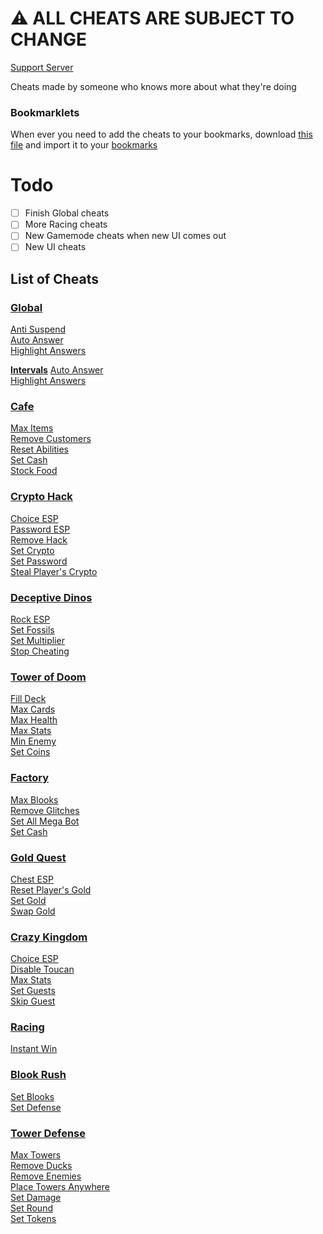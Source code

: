 # ⚠️ ALL CHEATS ARE SUBJECT TO CHANGE
[Support Server](https://discord.gg/QerPBatcca)

Cheats made by someone who knows more about what they're doing

### Bookmarklets
When ever you need to add the cheats to your bookmarks, download [this file](obfuscated/Bookmarklets.html) and import it to your [bookmarks](chrome://bookmarks)

# Todo

- [ ] Finish Global cheats
- [ ] More Racing cheats
- [ ] New Gamemode cheats when new UI comes out
- [ ] New UI cheats

## List of Cheats
### [Global](obfuscated/global/)
[Anti Suspend](obfuscated/global/antiSuspend.js)<br>
[Auto Answer](obfuscated/global/autoAnswer.js)<br>
[Highlight Answers](obfuscated/global/highlightAnswers.js)<br>

**[Intervals](obfuscated/global/intervals/)**
[Auto Answer](obfuscated/global/intervals/autoAnswer.js)<br>
[Highlight Answers](obfuscated/global/intervals/highlightAnswers.js)<br>
### [Cafe](obfuscated/cafe/)
[Max Items](obfuscated/cafe/maxItems.js)<br>
[Remove Customers](obfuscated/cafe/removeCustomers.js)<br>
[Reset Abilities](obfuscated/cafe/resetAbilities.js)<br>
[Set Cash](obfuscated/cafe/setCash.js)<br>
[Stock Food](obfuscated/cafe/stockFood.js)<br>
### [Crypto Hack](obfuscated/crypto/)
[Choice ESP](obfuscated/crypto/choiceESP.js)<br>
[Password ESP](obfuscated/crypto/passwordESP.js)<br>
[Remove Hack](obfuscated/crypto/removeHack.js)<br>
[Set Crypto](obfuscated/crypto/setCrypto.js)<br>
[Set Password](obfuscated/crypto/setPassword.js)<br>
[Steal Player's Crypto](obfuscated/crypto/stealPlayersCrypto.js)<br>
### [Deceptive Dinos](obfuscated/dinos/)
[Rock ESP](obfuscated/dinos/rockESP.js)<br>
[Set Fossils](obfuscated/dinos/setFossils.js)<br>
[Set Multiplier](obfuscated/dinos/setMultiplier.js)<br>
[Stop Cheating](obfuscated/dinos/stopCheating.js)<br>
### [Tower of Doom](obfuscated/doom/)
[Fill Deck](obfuscated/doom/fillDeck.js)<br>
[Max Cards](obfuscated/doom/maxCards.js)<br>
[Max Health](obfuscated/doom/maxHealth.js)<br>
[Max Stats](obfuscated/doom/maxStats.js)<br>
[Min Enemy](obfuscated/doom/minEnemy.js)<br>
[Set Coins](obfuscated/doom/setCoins.js)<br>
### [Factory](obfuscated/factory/)
[Max Blooks](obfuscated/factory/maxBlooks.js)<br>
[Remove Glitches](obfuscated/factory/removeGlitches.js)<br>
[Set All Mega Bot](obfuscated/factory/setAllMegaBot.js)<br>
[Set Cash](obfuscated/factory/setCash.js)<br>
### [Gold Quest](obfuscated/gold/)
[Chest ESP](obfuscated/gold/chestESP.js)<br>
[Reset Player's Gold](obfuscated/gold/resetPlayersGold.js)<br>
[Set Gold](obfuscated/gold/setGold.js)<br>
[Swap Gold](obfuscated/gold/swapGold.js)<br>
### [Crazy Kingdom](obfuscated/kingdom/)
[Choice ESP](obfuscated/kingdom/choiceESP.js)<br>
[Disable Toucan](obfuscated/kingdom/disableToucan.js)<br>
[Max Stats](obfuscated/kingdom/maxStats.js)<br>
[Set Guests](obfuscated/kingdom/setGuests.js)<br>
[Skip Guest](obfuscated/kingdom/skipGuest.js)<br>
### [Racing](obfuscated/racing/)
[Instant Win](obfuscated/racing/instantWin.js)<br>
### [Blook Rush](obfuscated/rush/)
[Set Blooks](obfuscated/rush/setBlooks.js)<br>
[Set Defense](obfuscated/rush/setDefense.js)<br>
### [Tower Defense](obfuscated/tower-defense/)
[Max Towers](obfuscated/tower-defense/maxTowers.js)<br>
[Remove Ducks](obfuscated/tower-defense/removeDucks.js)<br>
[Remove Enemies](obfuscated/tower-defense/removeEnemies.js)<br>
[Place Towers Anywhere](obfuscated/tower-defense/removeObsticles.js)<br>
[Set Damage](obfuscated/tower-defense/setDmg.js)<br>
[Set Round](obfuscated/tower-defense/setRound.js)<br>
[Set Tokens](obfuscated/tower-defense/setTokens.js)<br>